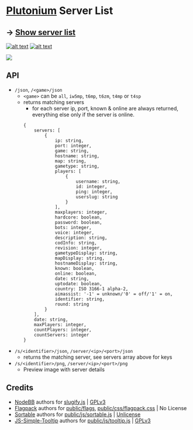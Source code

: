 # [Plutonium](https://plutonium.pw) Server List

## -> [Show server list](https://list.plutools.pw)

[![alt text](https://plutools.pw/assets/img/plutools_64.png)](https://plutools.pw/) [![alt text](http://i.epvpimg.com/2m4qdab.png)](https://discord.gg/SnJQusteNZ) 

![](https://screen.sbs/i/nub625vm.png)

## API
- ```/json```, ```/<game>/json```
  - ```<game>``` can be ```all```, ```iw5mp```, ```t6mp```, ```t6zm```, ```t4mp``` or ```t4sp```
  - returns matching servers
    - for each server ip, port, known & online are always returned, everything else only if the server is online.
    ```
    {
        servers: [
            {
                ip: string,
                port: integer,
                game: string,
                hostname: string,
                map: string,
                gametype: string,
                players: [
                    {
                        username: string,
                        id: integer,
                        ping: integer,
                        userslug: string
                    }
                ],
                maxplayers: integer,
                hardcore: boolean,
                password: boolean,
                bots: integer,
                voice: integer,
                description: string,
                codInfo: string,
                revision: integer,
                gametypeDisplay: string,
                mapDisplay: string,
                hostnameDisplay: string,
                known: boolean,
                online: boolean,
                date: string,
                uptodate: boolean,
                country: ISO 3166-1 alpha-2,
                aimassist: '-1' = unknown/'0' = off/'1' = on,
                identifier: string,
                round: string
            }
        ],
        date: string,
        maxPlayers: integer,
        countPlayers: integer,
        countServers: integer
    }
    ```
- ```/s/<identifier>/json```, ```/server/<ip>/<port>/json```
  - returns the matching server, see servers array above for keys
- ```/s/<identifier>/png```, ```/server/<ip>/<port>/png```
  - Preview image with server details

## Credits
- [NodeBB](https://github.com/NodeBB/NodeBB) authors for [slugify.js](slugify.js) | [GPLv3](https://github.com/NodeBB/NodeBB/blob/master/LICENSE)
- [Flagpack](https://github.com/jackiboy/flagpack) authors for [public/flags](public/flags), [public/css/flagpack.css](public/css/flagpack.css) | No License
- [Sortable](https://github.com/tofsjonas/sortable) authors for [public/js/sortable.js](public/js/sortable.js) | [Unlicense](https://github.com/tofsjonas/sortable/blob/main/LICENSE)
- [JS-Simple-Tooltip](https://github.com/wwwebbify/JS-Simple-Tooltip) authors for [public/js/tooltip.js](public/js/tooltip.js) | [GPLv3](https://github.com/wwwebbify/JS-Simple-Tooltip/blob/master/LICENSE)
